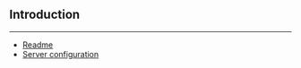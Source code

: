 ## Introduction
***
* [Readme](/doc/introduction/readme)
* [Server configuration](/doc/introduction/server)